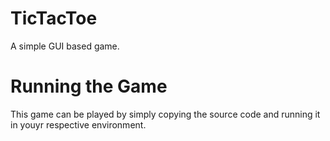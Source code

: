 # TicTacToe
A simple GUI based game.

# Running the Game
This game can be played by simply copying the source code and running it in youyr respective environment.
